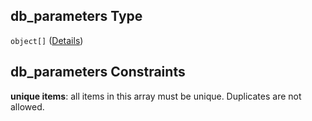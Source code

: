 ## db\_parameters Type

`object[]` ([Details](btpsa-usecase-properties-services-items-allof-1-then-allof-85-then-allof-2-then-properties-parameters-properties-db_parameters-items.md))

## db\_parameters Constraints

**unique items**: all items in this array must be unique. Duplicates are not allowed.
